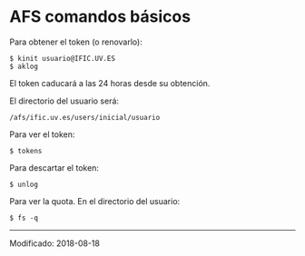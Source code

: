 AFS comandos básicos
====================

Para obtener el token (o renovarlo):

    $ kinit usuario@IFIC.UV.ES     
    $ aklog     

El token caducará a las 24 horas desde su obtención.  

El directorio del usuario será:    
    
    /afs/ific.uv.es/users/inicial/usuario

Para ver el token:

    $ tokens
    
Para descartar el token:
 
    $ unlog
    
Para ver la quota. En el directorio del usuario:      
    
    $ fs -q 

---
Modificado: 2018-08-18
